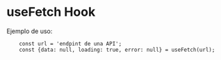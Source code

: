 # useFetch Hook

Ejemplo de uso:

```
    const url = 'endpint de una API';
    const {data: null, loading: true, error: null} = useFetch(url);

```
